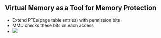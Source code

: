 ## Virtual Memory as a Tool for Memory Protection
- Extend PTEs(page table entries) with permission bits
- MMU checks these bits on each access
- ![](https://i.imgur.com/TjSVEsr.png)
